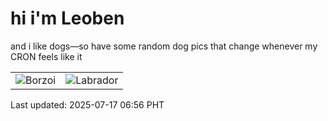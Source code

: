 # hi i'm Leoben

and i like dogs—so have some random dog pics that change whenever my CRON feels like it

|  |  |
|--------|----------|
| ![Borzoi](https://random-dog-vercel.vercel.app/api/random-borzoi?v=1752706579) | ![Labrador](https://random-dog-vercel.vercel.app/api/random-labrador?v=1752706579) |

Last updated: 2025-07-17 06:56 PHT
